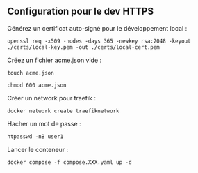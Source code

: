 ## Configuration pour le dev HTTPS

Générez un certificat auto-signé pour le développement local :

`openssl req -x509 -nodes -days 365 -newkey rsa:2048 -keyout ./certs/local-key.pem -out ./certs/local-cert.pem`

Créez un fichier acme.json vide :

`touch acme.json`

`chmod 600 acme.json`

Créer un network pour traefik :

`docker network create traefiknetwork`

Hacher un mot de passe :

`htpasswd -nB user1`

Lancer le conteneur :

`docker compose -f compose.XXX.yaml up -d`
